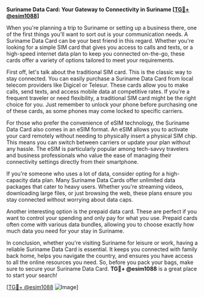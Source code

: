 **Suriname Data Card: Your Gateway to Connectivity in Suriname [[TG💪+ @esim1088](https://t.me/s/esim1088)]**

When you're planning a trip to Suriname or setting up a business there, one of the first things you'll want to sort out is your communication needs. A Suriname Data Card can be your best friend in this regard. Whether you're looking for a simple SIM card that gives you access to calls and texts, or a high-speed internet data plan to keep you connected on-the-go, these cards offer a variety of options tailored to meet your requirements.

First off, let's talk about the traditional SIM card. This is the classic way to stay connected. You can easily purchase a Suriname Data Card from local telecom providers like Digicel or Telesur. These cards allow you to make calls, send texts, and access mobile data at competitive rates. If you're a frequent traveler or need flexibility, a traditional SIM card might be the right choice for you. Just remember to unlock your phone before purchasing one of these cards, as some phones may come locked to specific carriers.

For those who prefer the convenience of eSIM technology, the Suriname Data Card also comes in an eSIM format. An eSIM allows you to activate your card remotely without needing to physically insert a physical SIM chip. This means you can switch between carriers or update your plan without any hassle. The eSIM is particularly popular among tech-savvy travelers and business professionals who value the ease of managing their connectivity settings directly from their smartphone.

If you're someone who uses a lot of data, consider opting for a high-capacity data plan. Many Suriname Data Cards offer unlimited data packages that cater to heavy users. Whether you're streaming videos, downloading large files, or just browsing the web, these plans ensure you stay connected without worrying about data caps.

Another interesting option is the prepaid data card. These are perfect if you want to control your spending and only pay for what you use. Prepaid cards often come with various data bundles, allowing you to choose exactly how much data you need for your stay in Suriname.

In conclusion, whether you're visiting Suriname for leisure or work, having a reliable Suriname Data Card is essential. It keeps you connected with family back home, helps you navigate the country, and ensures you have access to all the online resources you need. So, before you pack your bags, make sure to secure your Suriname Data Card. **TG💪+ @esim1088** is a great place to start your search!

[[TG💪+ @esim1088](https://t.me/s/esim1088) ![Image](https://i.postimg.cc/Y0z9fWf4/image.png)]